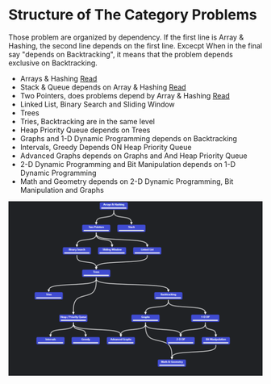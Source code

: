 # Structure of The Category Problems

Those problem are organized by dependency. If the first line
is Array & Hashing, the second line depends on the first line. Excecpt
When in the final say "depends on Backtracking", it means that the problem
depends exclusive on Backtracking.

- Arrays & Hashing [Read](1.arrays_&_hashing/readme.md)
- Stack & Queue depends on Array & Hashing [Read](2.stack/readme.md)
- Two Pointers, does problems depend by Array & Hashing [Read](2.two_pointers/readme.md)
- Linked List, Binary Search and Sliding Window
- Trees
- Tries, Backtracking are in the same level
- Heap Priority Queue depends on Trees
- Graphs and 1-D Dynamic Programming depends on Backtracking
- Intervals, Greedy Depends ON Heap Priority Queue
- Advanced Graphs depends on Graphs and And Heap Priority Queue
- 2-D Dynamic Programming and Bit Manipulation depends on 1-D Dynamic Programming
- Math and Geometry depends on 2-D Dynamic Programming, Bit Manipulation and Graphs

![Alt text](../images/image.png)
